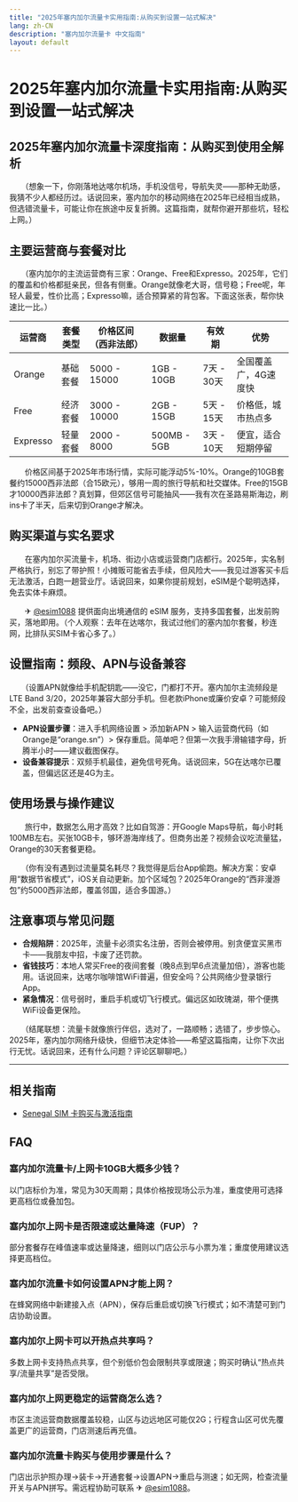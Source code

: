```yaml
---
title: "2025年塞内加尔流量卡实用指南:从购买到设置一站式解决"
lang: zh-CN
description: "塞内加尔流量卡 中文指南"
layout: default
---
```

# 2025年塞内加尔流量卡实用指南:从购买到设置一站式解决

## 2025年塞内加尔流量卡深度指南：从购买到使用全解析

　　（想象一下，你刚落地达喀尔机场，手机没信号，导航失灵——那种无助感，我猜不少人都经历过。话说回来，塞内加尔的移动网络在2025年已经相当成熟，但选错流量卡，可能让你在旅途中反复折腾。这篇指南，就帮你避开那些坑，轻松上网。）

## 主要运营商与套餐对比
　　（塞内加尔的主流运营商有三家：Orange、Free和Expresso。2025年，它们的覆盖和价格都挺亲民，但各有侧重。Orange就像老大哥，信号稳；Free呢，年轻人最爱，性价比高；Expresso嘛，适合预算紧的背包客。下面这张表，帮你快速比一比。）

| 运营商 | 套餐类型 | 价格区间（西非法郎） | 数据量 | 有效期 | 优势 |
|--------|----------|----------------------|--------|--------|------|
| Orange | 基础套餐 | 5000 - 15000 | 1GB - 10GB | 7天 - 30天 | 全国覆盖广，4G速度快 |
| Free   | 经济套餐 | 3000 - 10000 | 2GB - 15GB | 5天 - 15天 | 价格低，城市热点多 |
| Expresso | 轻量套餐 | 2000 - 8000 | 500MB - 5GB | 3天 - 10天 | 便宜，适合短期停留 |

　　价格区间基于2025年市场行情，实际可能浮动5%-10%。Orange的10GB套餐约15000西非法郎（合15欧元），够用一周的旅行导航和社交媒体。Free的15GB才10000西非法郎？真划算，但郊区信号可能抽风——我有次在圣路易斯海边，刷ins卡了半天，后来切到Orange才解决。

## 购买渠道与实名要求
　　在塞内加尔买流量卡，机场、街边小店或运营商门店都行。2025年，实名制严格执行，别忘了带护照！小摊贩可能省去手续，但风险大——我见过游客买卡后无法激活，白跑一趟营业厅。话说回来，如果你提前规划，eSIM是个聪明选择，免去实体卡麻烦。

　　✈ [@esim1088](https://t.me/s/esim1088) 提供面向出境通信的 eSIM 服务，支持多国套餐，出发前购买，落地即用。（个人观察：去年在达喀尔，我试过他们的塞内加尔套餐，秒连网，比排队买SIM卡省心多了。）

## 设置指南：频段、APN与设备兼容
　　（设置APN就像给手机配钥匙——没它，门都打不开。塞内加尔主流频段是LTE Band 3/20，2025年兼容大部分手机。但老款iPhone或廉价安卓？可能频段不全，出发前查查设备吧。）

- **APN设置步骤**：进入手机网络设置 > 添加新APN > 输入运营商代码（如Orange是“orange.sn”）> 保存重启。简单吧？但第一次我手滑输错字母，折腾半小时——建议截图保存。
- **设备兼容提示**：双频手机最佳，避免信号死角。话说回来，5G在达喀尔已覆盖，但偏远区还是4G为主。

## 使用场景与操作建议
　　旅行中，数据怎么用才高效？比如自驾游：开Google Maps导航，每小时耗100MB左右。买张10GB卡，够环游海岸线了。但商务出差？视频会议吃流量猛，Orange的30天套餐更稳。

　　（你有没有遇到过流量莫名耗尽？我觉得是后台App偷跑。解决方案：安卓用“数据节省模式”，iOS关自动更新。加个区域包？2025年Orange的“西非漫游包”约5000西非法郎，覆盖邻国，适合多国游。）

## 注意事项与常见问题
- **合规陷阱**：2025年，流量卡必须实名注册，否则会被停用。别贪便宜买黑市卡——我朋友中招，卡废了还罚款。
- **省钱技巧**：本地人常买Free的夜间套餐（晚8点到早6点流量加倍），游客也能用。话说回来，达喀尔咖啡馆WiFi普遍，但安全吗？公共网络少登录银行App。
- **紧急情况**：信号弱时，重启手机或切飞行模式。偏远区如玫瑰湖，带个便携WiFi设备更保险。

　　（结尾联想：流量卡就像旅行伴侣，选对了，一路顺畅；选错了，步步惊心。2025年，塞内加尔网络升级快，但细节决定体验——希望这篇指南，让你下次出行无忧。话说回来，还有什么问题？评论区聊聊吧。）

<!-- crosslink -->
---

## 相关指南

- [Senegal SIM 卡购买与激活指南](https://faciylike.github.io/senegal-sim-guides)

<!-- BEGIN_SENEGAL_FAQ -->
## FAQ

### 塞内加尔流量卡/上网卡10GB大概多少钱？
以门店标价为准，常见为30天周期；具体价格按现场公示为准，重度使用可选择更高档位或叠加包。

### 塞内加尔上网卡是否限速或达量降速（FUP）？
部分套餐存在峰值速率或达量降速，细则以门店公示与小票为准；重度使用建议选择更高档位。

### 塞内加尔流量卡如何设置APN才能上网？
在蜂窝网络中新建接入点（APN），保存后重启或切换飞行模式；如不清楚可到门店协助设置。

### 塞内加尔上网卡可以开热点共享吗？
多数上网卡支持热点共享，但个别低价包会限制共享或限速；购买时确认“热点共享/流量共享”是否受限。

### 塞内加尔上网更稳定的运营商怎么选？
市区主流运营商数据覆盖较稳，山区与边远地区可能仅2G；行程含山区可优先覆盖更广的运营商，门店测速后再充值。

### 塞内加尔流量卡购买与使用步骤是什么？
门店出示护照办理→装卡→开通套餐→设置APN→重启与测速；如无网，检查流量开关与APN拼写。需远程协助可联系 ✈ [@esim1088](https://t.me/s/esim1088)。

<script type="application/ld+json">
{"@context": "https://schema.org", "@type": "FAQPage", "mainEntity": [{"@type": "Question", "name": "塞内加尔流量卡/上网卡10GB大概多少钱？", "acceptedAnswer": {"@type": "Answer", "text": "以门店标价为准，常见为30天周期；具体价格按现场公示为准，重度使用可选择更高档位或叠加包。"}}, {"@type": "Question", "name": "塞内加尔上网卡是否限速或达量降速（FUP）？", "acceptedAnswer": {"@type": "Answer", "text": "部分套餐存在峰值速率或达量降速，细则以门店公示与小票为准；重度使用建议选择更高档位。"}}, {"@type": "Question", "name": "塞内加尔流量卡如何设置APN才能上网？", "acceptedAnswer": {"@type": "Answer", "text": "在蜂窝网络中新建接入点（APN），保存后重启或切换飞行模式；如不清楚可到门店协助设置。"}}, {"@type": "Question", "name": "塞内加尔上网卡可以开热点共享吗？", "acceptedAnswer": {"@type": "Answer", "text": "多数上网卡支持热点共享，但个别低价包会限制共享或限速；购买时确认“热点共享/流量共享”是否受限。"}}, {"@type": "Question", "name": "塞内加尔上网更稳定的运营商怎么选？", "acceptedAnswer": {"@type": "Answer", "text": "市区主流运营商数据覆盖较稳，山区与边远地区可能仅2G；行程含山区可优先覆盖更广的运营商，门店测速后再充值。"}}, {"@type": "Question", "name": "塞内加尔流量卡购买与使用步骤是什么？", "acceptedAnswer": {"@type": "Answer", "text": "门店出示护照办理→装卡→开通套餐→设置APN→重启与测速；如无网，检查流量开关与APN拼写。需远程协助可联系 ✈ @esim1088。"}}]}
</script>
<!-- END_SENEGAL_FAQ -->
